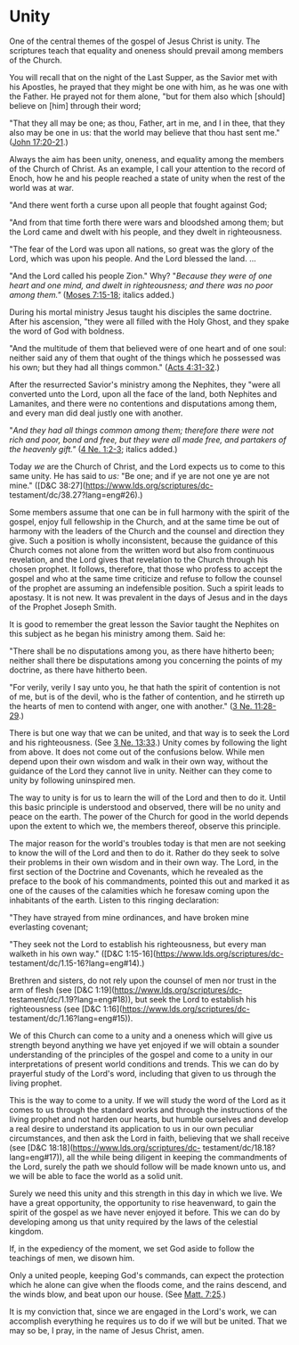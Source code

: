 # Unity

One of the central themes of the gospel of Jesus Christ is unity. The
scriptures teach that equality and oneness should prevail among members of the
Church.

You will recall that on the night of the Last Supper, as the Savior met with
his Apostles, he prayed that they might be one with him, as he was one with
the Father. He prayed not for them alone, "but for them also which [should]
believe on [him] through their word;

"That they all may be one; as thou, Father, art in me, and I in thee, that
they also may be one in us: that the world may believe that thou hast sent
me." ([John
17:20-21](https://www.lds.org/scriptures/nt/john/17.20-21?lang=eng#19).)

Always the aim has been unity, oneness, and equality among the members of the
Church of Christ. As an example, I call your attention to the record of Enoch,
how he and his people reached a state of unity when the rest of the world was
at war.

"And there went forth a curse upon all people that fought against God;

"And from that time forth there were wars and bloodshed among them; but the
Lord came and dwelt with his people, and they dwelt in righteousness.

"The fear of the Lord was upon all nations, so great was the glory of the
Lord, which was upon his people. And the Lord blessed the land. ...

"And the Lord called his people Zion." Why? "_Because they were of one heart
and one mind, and dwelt in righteousness; and there was no poor among them."_
([Moses
7:15-18](https://www.lds.org/scriptures/pgp/moses/7.15-18?lang=eng#14);
italics added.)

During his mortal ministry Jesus taught his disciples the same doctrine. After
his ascension, "they were all filled with the Holy Ghost, and they spake the
word of God with boldness.

"And the multitude of them that believed were of one heart and of one soul:
neither said any of them that ought of the things which he possessed was his
own; but they had all things common." ([Acts
4:31-32](https://www.lds.org/scriptures/nt/acts/4.31-32?lang=eng#30).)

After the resurrected Savior's ministry among the Nephites, they "were all
converted unto the Lord, upon all the face of the land, both Nephites and
Lamanites, and there were no contentions and disputations among them, and
every man did deal justly one with another.

"_And they had all things common among them; therefore there were not rich and
poor, bond and free, but they were all made free, and partakers of the
heavenly gift."_ ([4 Ne.
1:2-3](https://www.lds.org/scriptures/bofm/4-ne/1.2-3?lang=eng#1); italics
added.)

Today _we_ are the Church of Christ, and the Lord expects us to come to this
same unity. He has said to _us:_ "Be one; and if ye are not one ye are not
mine." ([D&amp;C 38:27](https://www.lds.org/scriptures/dc-
testament/dc/38.27?lang=eng#26).)

Some members assume that one can be in full harmony with the spirit of the
gospel, enjoy full fellowship in the Church, and at the same time be out of
harmony with the leaders of the Church and the counsel and direction they
give. Such a position is wholly inconsistent, because the guidance of this
Church comes not alone from the written word but also from continuous
revelation, and the Lord gives that revelation to the Church through his
chosen prophet. It follows, therefore, that those who profess to accept the
gospel and who at the same time criticize and refuse to follow the counsel of
the prophet are assuming an indefensible position. Such a spirit leads to
apostasy. It is not new. It was prevalent in the days of Jesus and in the days
of the Prophet Joseph Smith.

It is good to remember the great lesson the Savior taught the Nephites on this
subject as he began his ministry among them. Said he:

"There shall be no disputations among you, as there have hitherto been;
neither shall there be disputations among you concerning the points of my
doctrine, as there have hitherto been.

"For verily, verily I say unto you, he that hath the spirit of contention is
not of me, but is of the devil, who is the father of contention, and he
stirreth up the hearts of men to contend with anger, one with another." ([3
Ne. 11:28-29](https://www.lds.org/scriptures/bofm/3-ne/11.28-29?lang=eng#27).)

There is but one way that we can be united, and that way is to seek the Lord
and his righteousness. (See [3 Ne.
13:33](https://www.lds.org/scriptures/bofm/3-ne/13.33?lang=eng#32).) Unity
comes by following the light from above. It does not come out of the
confusions below. While men depend upon their own wisdom and walk in their own
way, without the guidance of the Lord they cannot live in unity. Neither can
they come to unity by following uninspired men.

The way to unity is for us to learn the will of the Lord and then to do it.
Until this basic principle is understood and observed, there will be no unity
and peace on the earth. The power of the Church for good in the world depends
upon the extent to which we, the members thereof, observe this principle.

The major reason for the world's troubles today is that men are not seeking to
know the will of the Lord and then to do it. Rather do they seek to solve
their problems in their own wisdom and in their own way. The Lord, in the
first section of the Doctrine and Covenants, which he revealed as the preface
to the book of his commandments, pointed this out and marked it as one of the
causes of the calamities which he foresaw coming upon the inhabitants of the
earth. Listen to this ringing declaration:

"They have strayed from mine ordinances, and have broken mine everlasting
covenant;

"They seek not the Lord to establish his righteousness, but every man walketh
in his own way." ([D&amp;C 1:15-16](https://www.lds.org/scriptures/dc-
testament/dc/1.15-16?lang=eng#14).)

Brethren and sisters, do not rely upon the counsel of men nor trust in the arm
of flesh (see [D&amp;C 1:19](https://www.lds.org/scriptures/dc-
testament/dc/1.19?lang=eng#18)), but seek the Lord to establish his
righteousness (see [D&amp;C 1:16](https://www.lds.org/scriptures/dc-
testament/dc/1.16?lang=eng#15)).

We of this Church can come to a unity and a oneness which will give us
strength beyond anything we have yet enjoyed if we will obtain a sounder
understanding of the principles of the gospel and come to a unity in our
interpretations of present world conditions and trends. This we can do by
prayerful study of the Lord's word, including that given to us through the
living prophet.

This is the way to come to a unity. If we will study the word of the Lord as
it comes to us through the standard works and through the instructions of the
living prophet and not harden our hearts, but humble ourselves and develop a
real desire to understand its application to us in our own peculiar
circumstances, and then ask the Lord in faith, believing that we shall receive
(see [D&amp;C 18:18](https://www.lds.org/scriptures/dc-
testament/dc/18.18?lang=eng#17)), all the while being diligent in keeping the
commandments of the Lord, surely the path we should follow will be made known
unto us, and we will be able to face the world as a solid unit.

Surely we need this unity and this strength in this day in which we live. We
have a great opportunity, the opportunity to rise heavenward, to gain the
spirit of the gospel as we have never enjoyed it before. This we can do by
developing among us that unity required by the laws of the celestial kingdom.

If, in the expediency of the moment, we set God aside to follow the teachings
of men, we disown him.

Only a united people, keeping God's commands, can expect the protection which
he alone can give when the floods come, and the rains descend, and the winds
blow, and beat upon our house. (See [Matt.
7:25](https://www.lds.org/scriptures/nt/matt/7.25?lang=eng#24).)

It is my conviction that, since we are engaged in the Lord's work, we can
accomplish everything he requires us to do if we will but be united. That we
may so be, I pray, in the name of Jesus Christ, amen.

